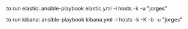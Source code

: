 to run elastic:
ansible-playbook elastic.yml -i hosts -k -u "jorges" 

to run kibana:
ansible-playbook kibana.yml -i hosts -k -K -b -u "jorges"